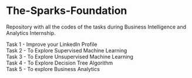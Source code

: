# The-Sparks-Foundation

Repository with all the codes of the tasks during Business Intelligence and Analytics Internship.

Task 1 - Improve your LinkedIn Profile \
Task 2 - To Explore Supervised Machine Learning \
Task 3 - To Explore Unsupervised Machine Learning \
Task 4 - To Explore Decision Tree Algorithm \
Task 5 - To explore Business Analytics
